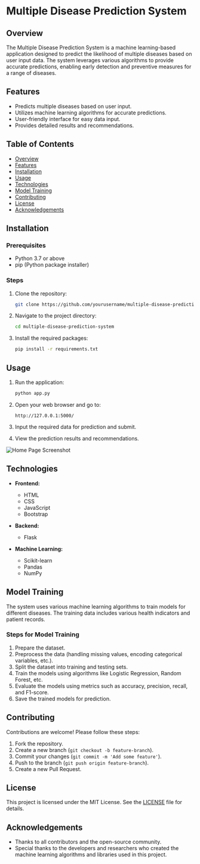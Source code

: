 # Multiple Disease Prediction System

## Overview

The Multiple Disease Prediction System is a machine learning-based application designed to predict the likelihood of multiple diseases based on user input data. The system leverages various algorithms to provide accurate predictions, enabling early detection and preventive measures for a range of diseases.

## Features

- Predicts multiple diseases based on user input.
- Utilizes machine learning algorithms for accurate predictions.
- User-friendly interface for easy data input.
- Provides detailed results and recommendations.

## Table of Contents

- [Overview](#overview)
- [Features](#features)
- [Installation](#installation)
- [Usage](#usage)
- [Technologies](#technologies)
- [Model Training](#model-training)
- [Contributing](#contributing)
- [License](#license)
- [Acknowledgements](#acknowledgements)

## Installation

### Prerequisites

- Python 3.7 or above
- pip (Python package installer)

### Steps

1. Clone the repository:

    ```bash
    git clone https://github.com/yourusername/multiple-disease-prediction-system.git
    ```

2. Navigate to the project directory:

    ```bash
    cd multiple-disease-prediction-system
    ```

3. Install the required packages:

    ```bash
    pip install -r requirements.txt
    ```

## Usage

1. Run the application:

    ```bash
    python app.py
    ```

2. Open your web browser and go to:

    ```
    http://127.0.0.1:5000/
    ```

3. Input the required data for prediction and submit.

4. View the prediction results and recommendations.

![Home Page Screenshot](screenshots/Screenshot.png)

## Technologies

- **Frontend:**
  - HTML
  - CSS
  - JavaScript
  - Bootstrap

- **Backend:**
  - Flask

- **Machine Learning:**
  - Scikit-learn
  - Pandas
  - NumPy

## Model Training

The system uses various machine learning algorithms to train models for different diseases. The training data includes various health indicators and patient records.

### Steps for Model Training

1. Prepare the dataset.
2. Preprocess the data (handling missing values, encoding categorical variables, etc.).
3. Split the dataset into training and testing sets.
4. Train the models using algorithms like Logistic Regression, Random Forest, etc.
5. Evaluate the models using metrics such as accuracy, precision, recall, and F1-score.
6. Save the trained models for prediction.

## Contributing

Contributions are welcome! Please follow these steps:

1. Fork the repository.
2. Create a new branch (`git checkout -b feature-branch`).
3. Commit your changes (`git commit -m 'Add some feature'`).
4. Push to the branch (`git push origin feature-branch`).
5. Create a new Pull Request.

## License

This project is licensed under the MIT License. See the [LICENSE](LICENSE) file for details.

## Acknowledgements

- Thanks to all contributors and the open-source community.
- Special thanks to the developers and researchers who created the machine learning algorithms and libraries used in this project.
